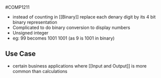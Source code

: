 #COMP1211 
- instead of counting in [[Binary]] replace each denary digit by its 4 bit binary representation
- Complicated to do binary conversion to display numbers
- Unsigned integer
- eg: 99 becomes 1001 1001 (as 9 is 1001 in binary)
## Use Case
- certain business applications where [[Input and Output]] is more common than calculations